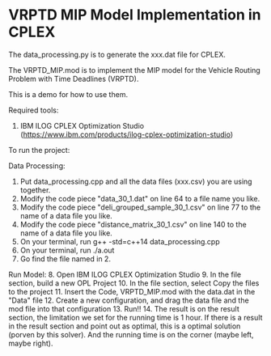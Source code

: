 # VRPTD MIP Model Implementation in CPLEX
The data_processing.py is to generate the xxx.dat file for CPLEX.

The VRPTD_MIP.mod is to implement the MIP model for the Vehicle Routing Problem with Time Deadlines (VRPTD).

This is a demo for how to use them.

Required tools:
 1. IBM ILOG CPLEX Optimization Studio (https://www.ibm.com/products/ilog-cplex-optimization-studio)
 
To run the project:

 Data Processing:
 1. Put data_processing.cpp and all the data files (xxx.csv) you are using together.
 2. Modify the code piece "data_30_1.dat" on line 64 to a file name you like.
 3. Modify the code piece "deli_grouped_sample_30_1.csv" on line 77 to the name of a data file you like.
 4. Modify the code piece "distance_matrix_30_1.csv" on line 140 to the name of a data file you like.
 5. On your terminal, run   g++ -std=c++14 data_processing.cpp
 6. On your terminal, run   ./a.out
 7. Go find the file named in 2.
 
 Run Model:
 8. Open IBM ILOG CPLEX Optimization Studio
 9. In the file section, build a new OPL Project
 10. In the file section, select Copy the files to the project
 11. Insert the Code, VRPTD_MIP.mod with the data.dat in the "Data" file
 12. Create a new configuration, and drag the data file and the mod file into that configuration
 13. Run!!
 14. The result is on the result section, the limitation we set for the running time is 1 hour. If there is a result in the result section and point out as optimal, this is a optimal solution (porven by this solver). And the running time is on the corner (maybe left, maybe right).
